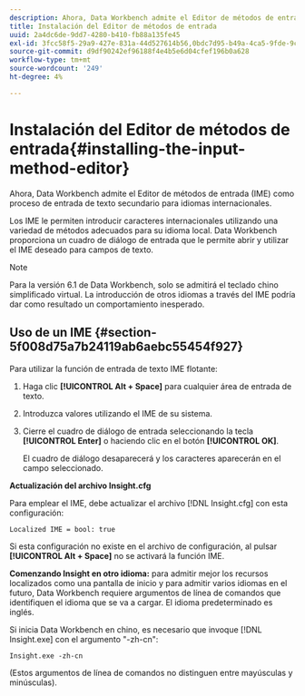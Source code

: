 ```yaml
---
description: Ahora, Data Workbench admite el Editor de métodos de entrada (IME) como proceso de entrada de texto secundario para idiomas internacionales.
title: Instalación del Editor de métodos de entrada
uuid: 2a4dc6de-9dd7-4280-b410-fb88a135fe45
exl-id: 3fcc58f5-29a9-427e-831a-44d527614b56,0bdc7d95-b49a-4ca5-9fde-9c1ce2cd14ec,e4e1c016-0544-434a-b82e-fdd2a4af316c
source-git-commit: d9df90242ef96188f4e4b5e6d04cfef196b0a628
workflow-type: tm+mt
source-wordcount: '249'
ht-degree: 4%

---
```


# Instalación del Editor de métodos de entrada{#installing-the-input-method-editor}

Ahora, Data Workbench admite el Editor de métodos de entrada (IME) como proceso de entrada de texto secundario para idiomas internacionales.

Los IME le permiten introducir caracteres internacionales utilizando una variedad de métodos adecuados para su idioma local. Data Workbench proporciona un cuadro de diálogo de entrada que le permite abrir y utilizar el IME deseado para campos de texto.

>[!NOTE]
>
>Para la versión 6.1 de Data Workbench, solo se admitirá el teclado chino simplificado virtual. La introducción de otros idiomas a través del IME podría dar como resultado un comportamiento inesperado.

## Uso de un IME {#section-5f008d75a7b24119ab6aebc55454f927}

Para utilizar la función de entrada de texto IME flotante:

1. Haga clic **[!UICONTROL Alt + Space]** para cualquier área de entrada de texto.
1. Introduzca valores utilizando el IME de su sistema.
1. Cierre el cuadro de diálogo de entrada seleccionando la tecla **[!UICONTROL Enter]** o haciendo clic en el botón **[!UICONTROL OK]**.

   El cuadro de diálogo desaparecerá y los caracteres aparecerán en el campo seleccionado.

**Actualización del archivo Insight.cfg**

Para emplear el IME, debe actualizar el archivo [!DNL Insight.cfg] con esta configuración:

```
Localized IME = bool: true
```

Si esta configuración no existe en el archivo de configuración, al pulsar **[!UICONTROL Alt + Space]** no se activará la función IME.

**Comenzando Insight en otro idioma:** para admitir mejor los recursos localizados como una pantalla de inicio y para admitir varios idiomas en el futuro, Data Workbench requiere argumentos de línea de comandos que identifiquen el idioma que se va a cargar. El idioma predeterminado es inglés.

Si inicia Data Workbench en chino, es necesario que invoque [!DNL Insight.exe] con el argumento &quot;-zh-cn&quot;:

```
Insight.exe -zh-cn
```

(Estos argumentos de línea de comandos no distinguen entre mayúsculas y minúsculas).
